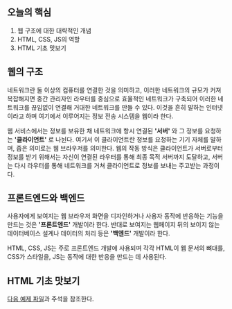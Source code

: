 ## 오늘의 핵심
1. 웹 구조에 대한 대략적인 개념
2. HTML, CSS, JS의 역할
3. HTML 기초 맛보기

## 웹의 구조
네트워크란 둘 이상의 컴퓨터를 연결한 것을 의미하고, 이러한 네트워크의 규모가 커져 복잡해지면 중간 관리자인 라우터를 중심으로 효율적인 네트워크가 구축되어 이러한 네트워크를 끊임없이 연결해 거대한 네트워크를 만들 수 있다.
이것을 흔히 말하는 인터넷이라고 하며 여기에서 이루어지는 정보 전송 시스템을 웹이라 한다.

웹 서비스에서는 정보를 보유한 채 네트워크에 항시 연결된 **'서버'** 와 그 정보를 요청하는 **'클라이언트'** 로 나뉜다. 여기서 이 클라이언트란 정보를 요청하는 기기 자체를 말하며, 좁은 의미로는 웹 브라우저를 의미한다.
웹의 작동 방식은 클라이언트가 서버로부터 정보를 받기 위해서는 자신이 연결된 라우터를 통해 최종 목적 서버까지 도달하고, 서버는 다시 라우터를 통해 네트워크를 거쳐 클라이언트로 정보를 보내는 주고받는 과정이다.

## 프론트엔드와 백엔드
사용자에게 보여지는 웹 브라우저 화면을 디자인하거나 사용자 동작에 반응하는 기능을 만드는 것은 **'프론트엔드'** 개발이라 한다.
반대로 보여지는 웹페이지 뒤의 보이지 않는 데이터베이스 설계나 데이터의 처리 등은 **'백엔드'** 개발이라 한다.

HTML, CSS, JS는 주로 프론트엔드 개발에 사용되며 각각 HTML이 웹 문서의 뼈대를, CSS가 스타일을, JS는 동작에 대한 반응을 만드는 데 사용된다.

## HTML 기초 맛보기
[다음 예제 파일](my.html)과 주석을 참조한다.

